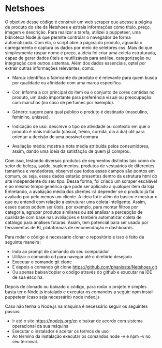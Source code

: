 # Netshoes
O objetivo desse código é construir um web scraper que acesse a página de produto do site da Netshoes e extraia informações como título, preço, imagem e descrição. Para realizar a tarefa, utilizei o puppeteer, uma biblioteca Node.js que permite controlar o navegador de forma automatizada. Com ela, o script abre a página do produto, aguarda o carregamento e captura os dados por meio de seletores css. Mais do que simplesmente raspar nome e preço, a ideia foi criar uma coleta estruturada, capaz de gerar dados úteis e reutilizáveis para análise, categorização ou integração com outros sistemas. Além dos dados essenciais, optei por extrair outras informações relevantes, como: 

- Marca: identifica o fabricante do produto e é relevante para quem busca por qualidade ou afinidade com uma marca específica.

- Cor: informa a cor principal do item ou o conjunto de cores contidas no produto, um dado importante para preferência visual ou preocupação com manchas (no caso de perfumes por exemplo). 

- Gênero: sugere para qual público o produto é destinado (masculino, feminino, unissex).

- Indicação de uso: descreve o tipo de atividade ou contexto em que o produto é mais indicado (casual, treino, corrida, dia a dia) útil para orientar a decisão de uma possível compra.

- Avaliação média: mostra a nota média atribuída pelos consumidores, assim, dando uma ideia da satisfação de quem já comprou.

Com isso, testando diversos produtos de segmentos distintos tais como do setor de beleza, saúde, suplementos, produtos de vestuários de diferentes tamanhos e vendedores, observei que todos esses campos são pontos em comum, ou seja, esses dados estarão presentes dentro da estrutura html do site independente do seu tipo. Dessa forma, foi criado um scraper escalável e ao mesmo tempo genérico que pode ser aplicado a qualquer item da loja. Entretando, a avaliação média dos clientes irá depender se o produto já foi avaliado por pelo menos um cliente. A ideia foi ir além do básico e mostrar o que eu entendi com relação a estruturar uma coleta inteligente. Assim, esses dados podem ser úteis, por exemplo, para montar filtros por categoria, agrupar produtos similares ou até analisar a percepção de qualidade com base nas avaliações e também automatizar coleta de catálogo para análises futuras. Assim, tem potencial para ser usado por ferramentas de BI, plataformas de recomendação e dashboards.

Para rodar o código é necessário clonar o repositório e isso é feito da seguinte maneira: 
- Indo ao prompt de comando do seu computador
- Utilizar o comando cd para navegar até o diretório desejado
- Executar o comando git clone
- E depois o comando git clone https://github.com/phanixste/Netshoes.git
- Ou apenas baixar/copiar o código através do github e exucutar na IDE de sua escolha.

Depois de clonado ou baixado o código, para rodar o projeto é simples basta ter o Node.js instalado e executar os comandos a seguir:
npm install puppeteer (caso seja necessário)
node index.js

Caso não tenha o Node.js na máquina é necessário seguir os seguintes passos: 
- Ir até o site https://nodejs.org/en e baixar de acordo com sistema operacional da sua máquina
- Executar o instalador e aceitar os termos de uso
- Ao término da instalação executar os comandos node -v e npm -v no seu terminal.
